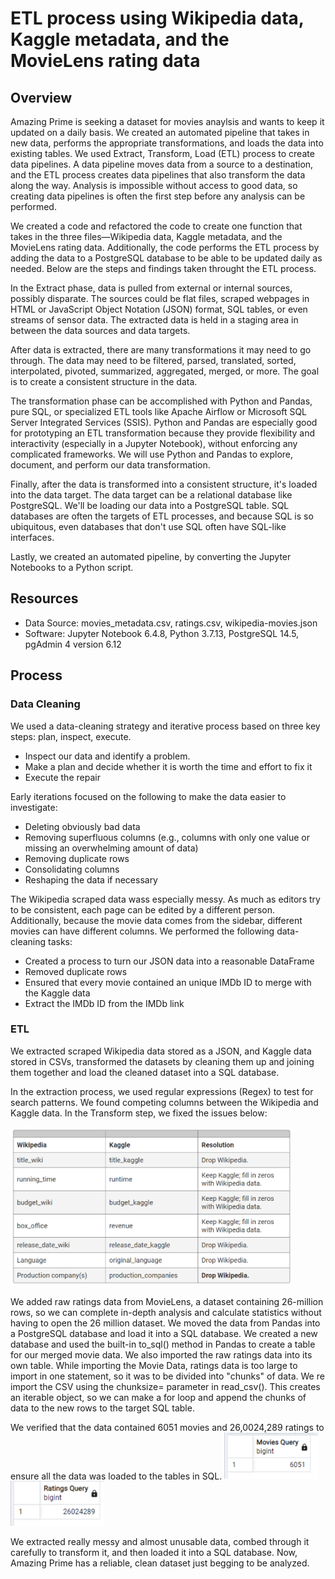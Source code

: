 # ETL process using Wikipedia data, Kaggle metadata, and the MovieLens rating data

## Overview

Amazing Prime is seeking a dataset for movies anaylsis and wants to keep it updated on a daily basis. We created an automated pipeline that takes in new data, performs the appropriate transformations, and loads the data into existing tables. We used Extract, Transform, Load (ETL) process to create data pipelines. A data pipeline moves data from a source to a destination, and the ETL process creates data pipelines that also transform the data along the way. Analysis is impossible without access to good data, so creating data pipelines is often the first step before any analysis can be performed. 

We created a code and refactored the code to create one function that takes in the three files—Wikipedia data, Kaggle metadata, and the MovieLens rating data. Additionally, the code performs the ETL process by adding the data to a PostgreSQL database to be able to be updated daily as needed. Below are the steps and findings taken throught the ETL process. 

In the Extract phase, data is pulled from external or internal sources, possibly disparate. The sources could be flat files, scraped webpages in HTML or JavaScript Object Notation (JSON) format, SQL tables, or even streams of sensor data. The extracted data is held in a staging area in between the data sources and data targets.

After data is extracted, there are many transformations it may need to go through. The data may need to be filtered, parsed, translated, sorted, interpolated, pivoted, summarized, aggregated, merged, or more. The goal is to create a consistent structure in the data. 

The transformation phase can be accomplished with Python and Pandas, pure SQL, or specialized ETL tools like Apache Airflow or Microsoft SQL Server Integrated Services (SSIS). Python and Pandas are especially good for prototyping an ETL transformation because they provide flexibility and interactivity (especially in a Jupyter Notebook), without enforcing any complicated frameworks. We will use Python and Pandas to explore, document, and perform our data transformation.

Finally, after the data is transformed into a consistent structure, it's loaded into the data target. The data target can be a relational database like PostgreSQL. We'll be loading our data into a PostgreSQL table. SQL databases are often the targets of ETL processes, and because SQL is so ubiquitous, even databases that don't use SQL often have SQL-like interfaces.

Lastly, we created an automated pipeline, by converting the Jupyter Notebooks to a Python script. 


## Resources
- Data Source: movies_metadata.csv, ratings.csv, wikipedia-movies.json
- Software: Jupyter Notebook 6.4.8, Python 3.7.13, PostgreSQL 14.5, pgAdmin 4 version 6.12 

## Process
### Data Cleaning
We used a data-cleaning strategy and iterative process based on three key steps: plan, inspect, execute. 
- Inspect our data and identify a problem.
- Make a plan and decide whether it is worth the time and effort to fix it
- Execute the repair

Early iterations focused on the following to make the data easier to investigate: 
- Deleting obviously bad data
- Removing superfluous columns (e.g., columns with only one value or missing an overwhelming amount of data) 
- Removing duplicate rows 
- Consolidating columns
- Reshaping the data if necessary

The Wikipedia scraped data wass especially messy. As much as editors try to be consistent, each page can be edited by a different person. Additionally, because the movie data comes from the sidebar, different movies can have different columns. We performed the following data-cleaning tasks:
- Created a process to turn our JSON data into a reasonable DataFrame
- Removed duplicate rows
- Ensured that every movie contained an unique IMDb ID to merge with the Kaggle data
- Extract the IMDb ID from the IMDb link

### ETL
We extracted scraped Wikipedia data stored as a JSON, and Kaggle data stored in CSVs, transformed the datasets by cleaning them up and joining them together and load the cleaned dataset into a SQL database.

In the extraction process, we used regular expressions (Regex) to test for search patterns. We found competing columns between the Wikipedia and Kaggle data. In the Transform step, we fixed the issues below:

<img src="https://github.com/laneyberm/Movies-ETL/blob/main/competing_columns.png" width="450">

We added raw ratings data from MovieLens, a dataset containing 26-million rows, so we can complete in-depth analysis and calculate statistics without having to open the 26 million dataset. We moved the data from Pandas into a PostgreSQL database and load it into a SQL database. We created a new database and used the built-in to_sql() method in Pandas to create a table for our merged movie data. We also imported the raw ratings data into its own table. While importing the Movie Data, ratings data is too large to import in one statement, so it was to be divided into "chunks" of data. We re import the CSV using the chunksize= parameter in read_csv(). This creates an iterable object, so we can make a for loop and append the chunks of data to the new rows to the target SQL table. 

We verified that the data contained 6051 movies and 26,0024,289 ratings to ensure all the data was loaded to the tables in SQL. 
<img src="https://github.com/laneyberm/Movies-ETL/blob/main/movies_query.png" width="150">
<img src="https://github.com/laneyberm/Movies-ETL/blob/main/ratings_query.png" width="150">

We extracted really messy and almost unusable data, combed through it carefully to transform it, and then loaded it into a SQL database. Now, Amazing Prime has a reliable, clean dataset just begging to be analyzed.

